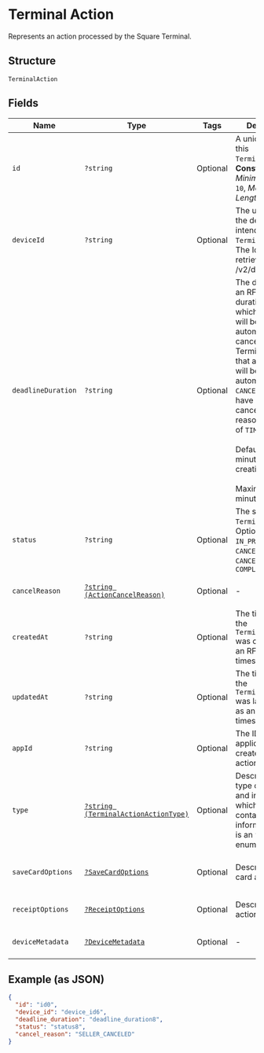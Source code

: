 
# Terminal Action

Represents an action processed by the Square Terminal.

## Structure

`TerminalAction`

## Fields

| Name | Type | Tags | Description | Getter | Setter |
|  --- | --- | --- | --- | --- | --- |
| `id` | `?string` | Optional | A unique ID for this `TerminalAction`.<br>**Constraints**: *Minimum Length*: `10`, *Maximum Length*: `255` | getId(): ?string | setId(?string id): void |
| `deviceId` | `?string` | Optional | The unique Id of the device intended for this `TerminalAction`.<br>The Id can be retrieved from /v2/devices api. | getDeviceId(): ?string | setDeviceId(?string deviceId): void |
| `deadlineDuration` | `?string` | Optional | The duration as an RFC 3339 duration, after which the action will be automatically canceled.<br>TerminalActions that are `PENDING` will be automatically `CANCELED` and have a cancellation reason<br>of `TIMED_OUT`<br><br>Default: 5 minutes from creation<br><br>Maximum: 5 minutes | getDeadlineDuration(): ?string | setDeadlineDuration(?string deadlineDuration): void |
| `status` | `?string` | Optional | The status of the `TerminalAction`.<br>Options: `PENDING`, `IN_PROGRESS`, `CANCEL_REQUESTED`, `CANCELED`, `COMPLETED` | getStatus(): ?string | setStatus(?string status): void |
| `cancelReason` | [`?string (ActionCancelReason)`](../../doc/models/action-cancel-reason.md) | Optional | - | getCancelReason(): ?string | setCancelReason(?string cancelReason): void |
| `createdAt` | `?string` | Optional | The time when the `TerminalAction` was created as an RFC 3339 timestamp. | getCreatedAt(): ?string | setCreatedAt(?string createdAt): void |
| `updatedAt` | `?string` | Optional | The time when the `TerminalAction` was last updated as an RFC 3339 timestamp. | getUpdatedAt(): ?string | setUpdatedAt(?string updatedAt): void |
| `appId` | `?string` | Optional | The ID of the application that created the action. | getAppId(): ?string | setAppId(?string appId): void |
| `type` | [`?string (TerminalActionActionType)`](../../doc/models/terminal-action-action-type.md) | Optional | Describes the type of this unit and indicates which field contains the unit information. This is an ‘open’ enum. | getType(): ?string | setType(?string type): void |
| `saveCardOptions` | [`?SaveCardOptions`](../../doc/models/save-card-options.md) | Optional | Describes save-card action fields. | getSaveCardOptions(): ?SaveCardOptions | setSaveCardOptions(?SaveCardOptions saveCardOptions): void |
| `receiptOptions` | [`?ReceiptOptions`](../../doc/models/receipt-options.md) | Optional | Describes receipt action fields. | getReceiptOptions(): ?ReceiptOptions | setReceiptOptions(?ReceiptOptions receiptOptions): void |
| `deviceMetadata` | [`?DeviceMetadata`](../../doc/models/device-metadata.md) | Optional | - | getDeviceMetadata(): ?DeviceMetadata | setDeviceMetadata(?DeviceMetadata deviceMetadata): void |

## Example (as JSON)

```json
{
  "id": "id0",
  "device_id": "device_id6",
  "deadline_duration": "deadline_duration8",
  "status": "status8",
  "cancel_reason": "SELLER_CANCELED"
}
```

